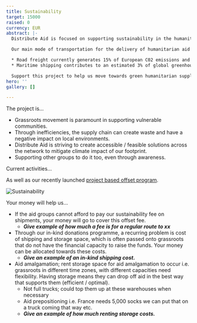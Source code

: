 ```yaml
---
title: Sustainability
target: 15000
raised: 0
currency: EUR
abstract: |-
  Distribute Aid is focused on supporting sustainability in the humanitarian aid field.

  Our main mode of transportation for the delivery of humanitarian aid to where it’s needed, is road and sea freight.

  * Road freight currently generates 15% of European C02 emissions and 10% of total global emissions.
  * Maritime shipping contributes to an estimated 3% of global greenhouse gas emissions.

  Support this project to help us move towards green humanitarian supply chains.
hero: ''
gallery: []

---
```

The project is…

* Grassroots movement is paramount in supporting vulnerable communities.
* Through inefficiencies, the supply chain can create waste and have a negative impact on local environments.
* Distribute Aid is striving to create accessible / feasible solutions across the network to mitigate climate impact of our footprint.
* Supporting other groups to do it too, even through awareness.

Current activities…

As well as our recently launched [project based offset program](https://drive.google.com/file/d/17q5VbZmS9PauLgoiSvsHG_dz9ku1_xRz/view?usp=sharing).

![Sustainability](/uploads/sus.png)

Your money will help us…

* If the aid groups cannot afford to pay our sustainability fee on shipments, your money will go to cover this offset fee.
  * **_Give example of how much a fee is for a regular route to xx_**
* Through our in-kind donations programme, a recurring problem is cost of shipping and storage space, which is often passed onto grassroots that do not have the financial capacity to raise the funds. Your money can be allocated towards these costs.
  * **_Give an example of an in-kind shipping cost._**
* Aid amalgamation; rent storage space for aid amalgamation to occur i.e. grassroots in different time zones, with different capacities need flexibility. Having storage means they can drop off aid in the best way that supports them (efficient / optimal).
  * Not full trucks; could top them up at these warehouses when necessary
  * Aid prepositioning i.e. France needs 5,000 socks we can put that on a truck coming that way etc.
  * **_Give an example of how much renting storage costs._**